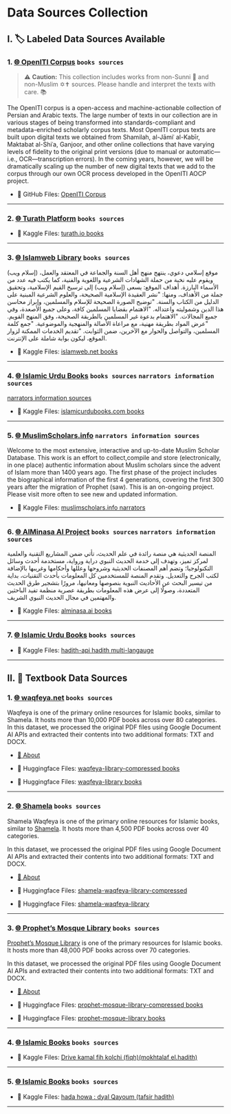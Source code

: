 # Data Sources Collection

## I. 🏷️ Labeled Data Sources Available

### 1. [🌐 OpenITI Corpus](https://openiti.org/projects/OpenITI%20Corpus.html) `books sources`
> ⚠️ **Caution:** This collection includes works from non-Sunni 🕌 and non-Muslim ✡️✝️ sources. Please handle and interpret the texts with care. 📚

The OpenITI corpus is a open-access and machine-actionable collection of Persian and Arabic texts.
The large number of texts in our collection are in various stages of being transformed into standards-compliant and metadata-enriched scholarly corpus texts.
Most OpenITI corpus texts are built upon digital texts we obtained from Shamilah, al-Jāmiʿ al-Kabīr, Maktabat al-Shiʿa, Ganjoor, and other online collections that have varying levels of fidelity to the original print versions (due to manual or automatic—i.e., OCR—transcription errors). In the coming years, however, we will be dramatically scaling up the number of new digital texts that we add to the corpus through our own OCR process developed in the OpenITI AOCP project.

- 📂 GitHub Files: [OpenITI Corpus](https://github.com/OpenITI/RELEASE/tree/v2023.1.8)

---

### 2. [🌐 Turath Platform](https://app.turath.io/) `books sources`

- 📂 Kaggle Files: [turath.io books](https://www.kaggle.com/datasets/mahmoudlotfi/islam-arabic-books/data)

---

### 3. [🌐 Islamweb Library](https://www.islamweb.net/ar/library/index.php?page=bookslist) `books sources`

(إسلام ويب) موقع إسلامي دعوي، ينتهج منهج أهل السنة والجماعة في المعتقد والعمل، ويقوم عليه نخبة من حملة الشهادات الشرعية واللغوية والفنية، كما يكتب فيه عدد من الأسماء البارزة.
أهداف الموقع:
يسعى (إسلام ويب) إلى ترسيخ القيم الإسلامية، وتحقيق جملة من الأهداف، ومنها:
"نشر العقيدة الإسلامية الصحيحة، والعلوم الشرعية المبنية على الدليل من الكتاب والسنة.
"توضيح الصورة الصحيحة للإسلام والمسلمين، وإبراز محاسن هذا الدين وشموليته واعتداله.
"الاهتمام بقضايا المسلمين كافة، وعلى جميع الأصعدة، وفي جميع المجالات.
"الاهتمام بدعوة غير المسلمين بالطريقة الصحيحة، وفق المنهج القويم.
"عرض المواد بطريقة مهنية، مع مراعاة الأصالة والمنهجية والموضوعية.
"جمع كلمة المسلمين، والتواصل والحوار مع الآخرين، ضمن الثوابت.
"تقديم الخدمات الممكنة لزوار الموقع، ليكون بوابة شاملة على الإنترنت.

- 📂 Kaggle Files: [islamweb.net books](#)
---

### 4. [🌐 Islamic Urdu Books](https://islamicurdubooks.com/index.php) `books sources` `narrators information sources`

[narrators information sources](https://islamicurdubooks.com/hadith/rawylistcomplete.php?bookid=1&LFirstChar=%d8%a8)

- 📂 Kaggle Files: [islamicurdubooks.com books](https://www.kaggle.com/datasets/mahmoudlotfi/islamicurdubooks-com-data)

---

### 5. [🌐 MuslimScholars.info](https://muslimscholars.info/manage.php?) `narrators information sources`

Welcome to the most extensive, interactive and up-to-date Muslim Scholar Database.
This work is an effort to collect,compile and store (electronically, in one place) authentic information about Muslim scholars since the advent of Islam more than 1400 years ago. The first phase of the project includes the biographical information of the first 4 generations, covering the first 300 years after the migration of Prophet (saw). This is an on-ongoing project. Please visit more often to see new and updated information.

- 📂 Kaggle Files: [muslimscholars.info narrators](https://www.kaggle.com/datasets/mahmoudlotfi/narratorsfrom-muslimscholars-info)

---

### 6. [🌐 AlMinasa AI Project](https://alminasa.ai/) `books sources` `narrators information sources`

المنصة الحديثية هي منصة رائدة في علم الحديث، تأتي ضمن المشاريع التقنية والعلمية لمركز تميز، وتهدف إلى خدمة الحديث النبوي دراية ورواية، مستخدمة أحدث وسائل التكنولوجيا؛ وتضم أهم المصنفات الحديثية وشروحها وعللها وأحكامها وغريبها بالإضافة لكتب الجرح والتعديل. وتقدم المنصة للمستخدمين كل المعلومات بأحدث التقنيات، بداية من تيسير البحث عن الأحاديث النبوية بنصوصها ومعانيها، مرورًا بتشجير طرق الحديث المتعددة، وصولًا إلى عرض هذه المعلومات بطريقة عصرية منظمة تفيد الباحثين والمهتمين في مجال الحديث النبوي الشريف.

- 📂 Kaggle Files: [alminasa.ai books](https://www.kaggle.com/datasets/nazmuddhohaansary/alminasadata)

---

### 7. [🌐 Islamic Urdu Books](https://github.com/fawazahmed0/hadith-api/) `books sources`

- 📂 Kaggle Files: [hadith-api hadith multi-langauge](https://www.kaggle.com/datasets/mahmoudlotfi/hadith-api-data)

---

## II. 📖 Textbook Data Sources

### 1. [🌐 waqfeya.net](https://waqfeya.net/index.php) `books sources`

Waqfeya is one of the primary online resources for Islamic books, similar to Shamela. It hosts more than 10,000 PDF books across over 80 categories.
In this dataset, we processed the original PDF files using Google Document AI APIs and extracted their contents into two additional formats: TXT and DOCX.

- [🎥 About](https://www.youtube.com/watch?v=qxO0GTz-cp8)

- 📂 Huggingface Files: [waqfeya-library-compressed books](https://huggingface.co/datasets/ieasybooks-org/waqfeya-library-compressed)

- 📂 Huggingface Files: [waqfeya-library books](https://huggingface.co/datasets/ieasybooks-org/waqfeya-library)

---

### 2. [🌐 Shamela](https://shamela.ws) `books sources`

Shamela Waqfeya is one of the primary online resources for Islamic books, similar to [Shamela](https://shamela.ws). It hosts more than 4,500 PDF books across over 40 categories.

In this dataset, we processed the original PDF files using Google Document AI APIs and extracted their contents into two additional formats: TXT and DOCX.

- [🎥 About](https://www.youtube.com/watch?v=qxO0GTz-cp8)

- 📂 Huggingface Files: [shamela-waqfeya-library-compressed](https://huggingface.co/datasets/ieasybooks-org/shamela-waqfeya-library-compressed)

- 📂 Huggingface Files: [shamela-waqfeya-library](https://huggingface.co/datasets/ieasybooks-org/shamela-waqfeya-library)

---

### 3. [🌐 Prophet’s Mosque Library](https://alharamain.gov.sa/public/?page=page_299500) `books sources`

[Prophet’s Mosque Library](https://alharamain.gov.sa/public/?page=page_299500) is one of the primary resources for Islamic books. It hosts more than 48,000 PDF books across over 70 categories.

In this dataset, we processed the original PDF files using Google Document AI APIs and extracted their contents into two additional formats: TXT and DOCX.

- [🎥 About](https://www.youtube.com/watch?v=qxO0GTz-cp8)

- 📂 Huggingface Files: [prophet-mosque-library-compressed books](https://huggingface.co/datasets/ieasybooks-org/prophet-mosque-library-compressed)

- 📂 Huggingface Files: [prophet-mosque-library books](https://huggingface.co/datasets/ieasybooks-org/prophet-mosque-library)

---

### 4. [🌐 Islamic Books](#) `books sources`

- 📂 Kaggle Files: [Drive kamal fih kolchi (fiqh)(mokhtalaf el.hadith)](https://drive.google.com/drive/u/1/folders/1SN7oiD46r6rO5W7q57ujjHGHxFzi-rOI)

---

### 5. [🌐 Islamic Books](#) `books sources`

- 📂 Kaggle Files: [hada howa : dyal Qayoum (tafsir hadith)](https://drive.google.com/file/d/1qAa9tBJxvcrENW6oSo_ZdjUaXfg2LtC5/view)

---
